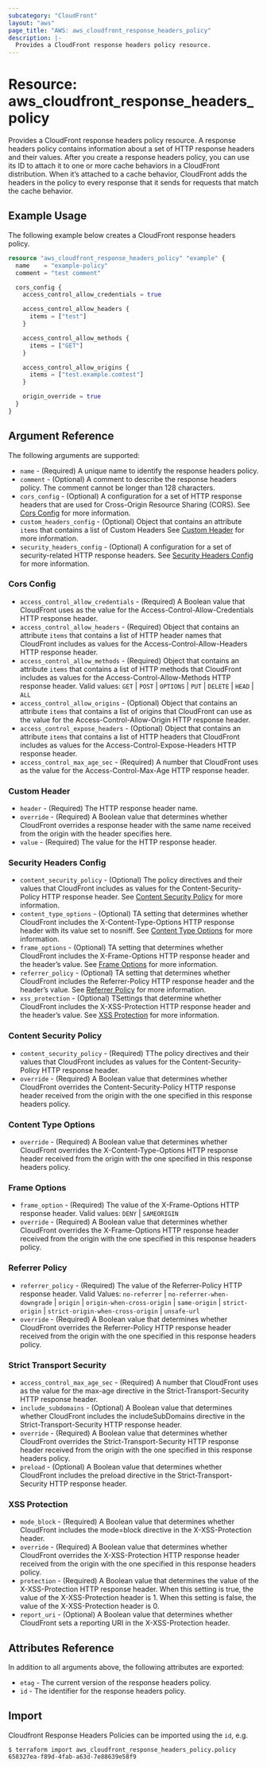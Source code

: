 ```yaml
---
subcategory: "CloudFront"
layout: "aws"
page_title: "AWS: aws_cloudfront_response_headers_policy"
description: |-
  Provides a CloudFront response headers policy resource.
---
```


# Resource: aws_cloudfront_response_headers_policy

Provides a CloudFront response headers policy resource.
A response headers policy contains information about a set of HTTP response headers and their values.
After you create a response headers policy, you can use its ID to attach it to one or more cache behaviors in a CloudFront distribution.
When it’s attached to a cache behavior, CloudFront adds the headers in the policy to every response that it sends for requests that match the cache behavior.

## Example Usage

The following example below creates a CloudFront response headers policy.

```terraform
resource "aws_cloudfront_response_headers_policy" "example" {
  name    = "example-policy"
  comment = "test comment"

  cors_config {
    access_control_allow_credentials = true

    access_control_allow_headers {
      items = ["test"]
	}

    access_control_allow_methods {
      items = ["GET"]
    }

    access_control_allow_origins {
      items = ["test.example.comtest"]
    }

	origin_override = true
  }
}
```

## Argument Reference

The following arguments are supported:

* `name` - (Required) A unique name to identify the response headers policy.
* `comment` - (Optional) A comment to describe the response headers policy. The comment cannot be longer than 128 characters.
* `cors_config` - (Optional) A configuration for a set of HTTP response headers that are used for Cross-Origin Resource Sharing (CORS). See [Cors Config](#cors_config) for more information.
* `custom_headers_config` - (Optional) Object that contains an attribute `items` that contains a list of Custom Headers See [Custom Header](#custom_header) for more information.
* `security_headers_config` - (Optional) A configuration for a set of security-related HTTP response headers. See [Security Headers Config](#security_headers_config) for more information.

### Cors Config

* `access_control_allow_credentials` - (Required) A Boolean value that CloudFront uses as the value for the Access-Control-Allow-Credentials HTTP response header.
* `access_control_allow_headers` - (Required) Object that contains an attribute `items` that contains a list of HTTP header names that CloudFront includes as values for the Access-Control-Allow-Headers HTTP response header.
* `access_control_allow_methods` - (Required) Object that contains an attribute `items` that contains a list of HTTP methods that CloudFront includes as values for the Access-Control-Allow-Methods HTTP response header. Valid values: `GET` | `POST` | `OPTIONS` | `PUT` | `DELETE` | `HEAD` | `ALL`
* `access_control_allow_origins` - (Optional) Object that contains an attribute `items` that contains a list of origins that CloudFront can use as the value for the Access-Control-Allow-Origin HTTP response header.
* `access_control_expose_headers` - (Optional) Object that contains an attribute `items` that contains a list of HTTP headers that CloudFront includes as values for the Access-Control-Expose-Headers HTTP response header.
* `access_control_max_age_sec` - (Required) A number that CloudFront uses as the value for the Access-Control-Max-Age HTTP response header.

### Custom Header

* `header` - (Required) The HTTP response header name.
* `override` - (Required) A Boolean value that determines whether CloudFront overrides a response header with the same name received from the origin with the header specifies here.
* `value` - (Required) The value for the HTTP response header.

### Security Headers Config

* `content_security_policy` - (Optional) The policy directives and their values that CloudFront includes as values for the Content-Security-Policy HTTP response header. See [Content Security Policy](#content_security_policy) for more information.
* `content_type_options` - (Optional) TA setting that determines whether CloudFront includes the X-Content-Type-Options HTTP response header with its value set to nosniff. See [Content Type Options](#content_type_options) for more information.
* `frame_options` - (Optional) TA setting that determines whether CloudFront includes the X-Frame-Options HTTP response header and the header’s value. See [Frame Options](#frame_options) for more information.
* `referrer_policy` - (Optional) TA setting that determines whether CloudFront includes the Referrer-Policy HTTP response header and the header’s value. See [Referrer Policy](#referrer_policy) for more information.
* `xss_protection` - (Optional) TSettings that determine whether CloudFront includes the X-XSS-Protection HTTP response header and the header’s value. See [XSS Protection](#xss_protection) for more information.

### Content Security Policy

* `content_security_policy` - (Required) TThe policy directives and their values that CloudFront includes as values for the Content-Security-Policy HTTP response header.
* `override` - (Required) A Boolean value that determines whether CloudFront overrides the Content-Security-Policy HTTP response header received from the origin with the one specified in this response headers policy.

### Content Type Options

* `override` - (Required) A Boolean value that determines whether CloudFront overrides the X-Content-Type-Options HTTP response header received from the origin with the one specified in this response headers policy.

### Frame Options

* `frame_option` - (Required) The value of the X-Frame-Options HTTP response header. Valid values: `DENY` | `SAMEORIGIN`
* `override` - (Required) A Boolean value that determines whether CloudFront overrides the X-Frame-Options HTTP response header received from the origin with the one specified in this response headers policy.

### Referrer Policy

* `referrer_policy` - (Required) The value of the Referrer-Policy HTTP response header. Valid Values: `no-referrer` | `no-referrer-when-downgrade` | `origin` | `origin-when-cross-origin` | `same-origin` | `strict-origin` | `strict-origin-when-cross-origin` | `unsafe-url`
* `override` - (Required) A Boolean value that determines whether CloudFront overrides the Referrer-Policy HTTP response header received from the origin with the one specified in this response headers policy.

### Strict Transport Security

* `access_control_max_age_sec` - (Required) A number that CloudFront uses as the value for the max-age directive in the Strict-Transport-Security HTTP response header.
* `include_subdomains` - (Optional) A Boolean value that determines whether CloudFront includes the includeSubDomains directive in the Strict-Transport-Security HTTP response header.
* `override` - (Required) A Boolean value that determines whether CloudFront overrides the Strict-Transport-Security HTTP response header received from the origin with the one specified in this response headers policy.
* `preload` - (Optional) A Boolean value that determines whether CloudFront includes the preload directive in the Strict-Transport-Security HTTP response header.

### XSS Protection

* `mode_block` - (Required) A Boolean value that determines whether CloudFront includes the mode=block directive in the X-XSS-Protection header.
* `override` - (Required) A Boolean value that determines whether CloudFront overrides the X-XSS-Protection HTTP response header received from the origin with the one specified in this response headers policy.
* `protection` - (Required) A Boolean value that determines the value of the X-XSS-Protection HTTP response header. When this setting is true, the value of the X-XSS-Protection header is 1. When this setting is false, the value of the X-XSS-Protection header is 0.
* `report_uri` - (Optional) A Boolean value that determines whether CloudFront sets a reporting URI in the X-XSS-Protection header.

## Attributes Reference

In addition to all arguments above, the following attributes are exported:

* `etag` - The current version of the response headers policy.
* `id` - The identifier for the response headers policy.

## Import

Cloudfront Response Headers Policies can be imported using the `id`, e.g.

```
$ terraform import aws_cloudfront_response_headers_policy.policy 658327ea-f89d-4fab-a63d-7e88639e58f9
```